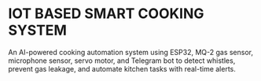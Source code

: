 # IOT BASED SMART COOKING SYSTEM 
An AI-powered cooking automation system using ESP32, MQ-2 gas sensor, microphone sensor, servo motor, and Telegram bot to detect whistles, prevent gas leakage, and automate kitchen tasks with real-time alerts.
